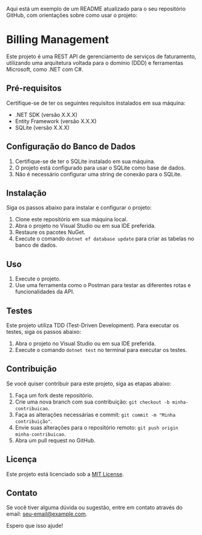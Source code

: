 Aqui está um exemplo de um README atualizado para o seu repositório GitHub, com orientações sobre como usar o projeto:

# Billing Management

Este projeto é uma REST API de gerenciamento de serviços de faturamento, utilizando uma arquitetura voltada para o domínio (DDD) e ferramentas Microsoft, como .NET com C#.

## Pré-requisitos

Certifique-se de ter os seguintes requisitos instalados em sua máquina:

- .NET SDK (versão X.X.X)
- Entity Framework (versão X.X.X)
- SQLite (versão X.X.X)

## Configuração do Banco de Dados

1. Certifique-se de ter o SQLite instalado em sua máquina.
2. O projeto está configurado para usar o SQLite como base de dados.
3. Não é necessário configurar uma string de conexão para o SQLite.

## Instalação

Siga os passos abaixo para instalar e configurar o projeto:

1. Clone este repositório em sua máquina local.
2. Abra o projeto no Visual Studio ou em sua IDE preferida.
3. Restaure os pacotes NuGet.
4. Execute o comando `dotnet ef database update` para criar as tabelas no banco de dados.

## Uso

1. Execute o projeto.
2. Use uma ferramenta como o Postman para testar as diferentes rotas e funcionalidades da API.

## Testes

Este projeto utiliza TDD (Test-Driven Development). Para executar os testes, siga os passos abaixo:

1. Abra o projeto no Visual Studio ou em sua IDE preferida.
2. Execute o comando `dotnet test` no terminal para executar os testes.

## Contribuição

Se você quiser contribuir para este projeto, siga as etapas abaixo:

1. Faça um fork deste repositório.
2. Crie uma nova branch com sua contribuição: `git checkout -b minha-contribuicao`.
3. Faça as alterações necessárias e commit: `git commit -m "Minha contribuição"`.
4. Envie suas alterações para o repositório remoto: `git push origin minha-contribuicao`.
5. Abra um pull request no GitHub.

## Licença

Este projeto está licenciado sob a [MIT License](https://opensource.org/licenses/MIT).

## Contato

Se você tiver alguma dúvida ou sugestão, entre em contato através do email: [seu-email@example.com](mailto:seu-email@example.com).

Espero que isso ajude!
